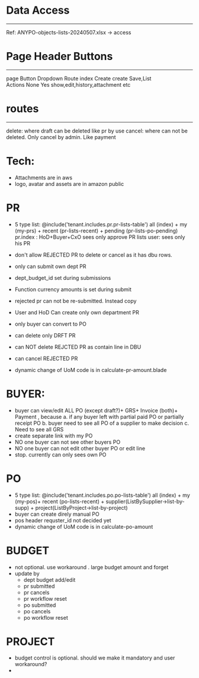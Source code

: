 
#  Data Access 
----------------------------------
Ref: ANYPO-objects-lists-20240507.xlsx -> access

# Page Header Buttons 
----------------------------
page	Button	Dropdown	Route
index	Create 
create	Save,List	
Actions	None	Yes		show,edit,history,attachment etc

# routes 
----------------------------
delete: where draft can be deleted like pr by use
cancel: where can not be deleted. Only cancel by admin. Like payment


# Tech:
- Attachments are in aws
- logo, avatar and assets are in amazon public

# PR
- 5 type list: @include('tenant.includes.pr.pr-lists-table')
	all (index) + my (my-prs) + recent (pr-lists-recent) + pending  (pr-lists-po-pending)	
pr.index : HoD+Buyer+CxO sees only approve PR lists	
	user: sees only his PR

- don't allow REJECTED PR to delete or cancel as it has dbu rows.
- only can submit own dept PR
- dept_budget_id set during submissions
- Function currency amounts is set during submit
- rejected pr can not be re-submitted. Instead copy
- User and HoD Can create only own department PR
- only buyer can convert to PO
- can delete only DRFT PR
- can NOT delete REJCTED PR as contain line in DBU
- can cancel REJECTED PR
- dynamic change of UoM code is in calculate-pr-amount.blade

# BUYER:
- buyer can view/edit ALL PO (except draft?)+ GRS+ Invoice (both)+ Payment , because 
		a. if any buyer left with partial paid PO or partially receipt PO
		b. buyer need to see all PO of a supplier to make decision
		c. Need to see all GRS
- create separate link with my PO
- NO one buyer can not see other buyers PO
- NO one buyer can not edit other buyer PO or edit line
- stop. currently can only sees own PO

# PO
- 5 type list: @include('tenant.includes.po.po-lists-table')
	all (index) + my (my-pos)+ recent (po-lists-recent) + supplier(ListBySupplier->list-by-supp) + project(ListByProject->list-by-project)
- buyer can create direly manual PO
- pos header requster_id not decided yet
- dynamic change of UoM code is in calculate-po-amount
 
# BUDGET
- not optional. use workaround . large budget amount and forget
- update by 
	- dept budget add/edit
	- pr submitted
	- pr cancels
	- pr workflow reset
	- po submitted
	- po cancels
	- po workflow reset

# PROJECT
- budget control is optional. should we make it mandatory and user workaround?
- 